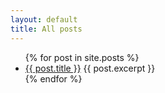 ```yaml
---
layout: default
title: All posts
---
```

<ul>
{% for post in site.posts %}
    <li>
        <a href="{{ post.url }}">{{ post.title }}</a>
        {{ post.excerpt }}
    </li>
{% endfor %}
</ul>
